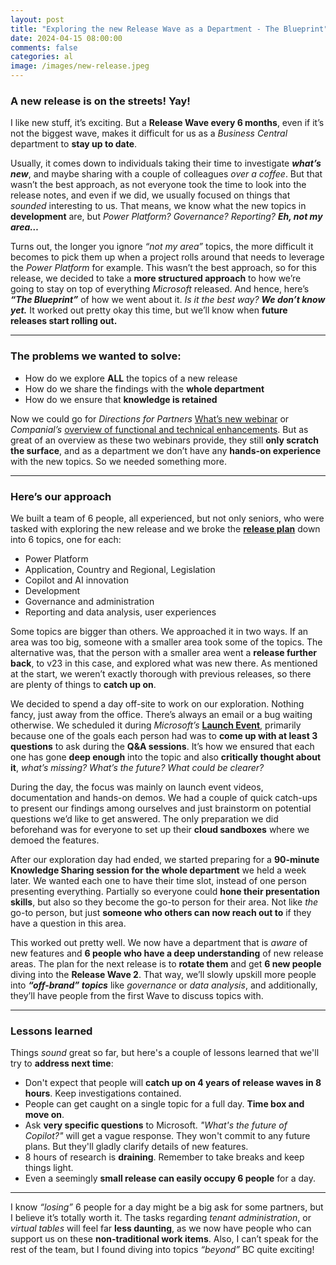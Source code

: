 ```yaml
---
layout: post
title: "Exploring the new Release Wave as a Department - The Blueprint"
date: 2024-04-15 08:00:00
comments: false
categories: al
image: /images/new-release.jpeg
---
```

### A new release is on the streets! Yay!

I like new stuff, it’s exciting. But a **Release Wave every 6 months**, even if it’s not the biggest wave, makes it difficult for us as a *Business Central* department to **stay up to date**.

Usually, it comes down to individuals taking their time to investigate ***what’s new***, and maybe sharing with a couple of colleagues *over a coffee*. But that wasn’t the best approach, as not everyone took the time to look into the release notes, and even if we did, we usually focused on things that *sounded* interesting to us. That means, we know what the new topics in **development** are, but *Power Platform? Governance? Reporting? **Eh, not my area…***

Turns out, the longer you ignore *“not my area”* topics, the more difficult it becomes to pick them up when a project rolls around that needs to leverage the *Power Platform* for example. This wasn’t the best approach, so for this release, we decided to take a **more structured approach** to how we’re going to stay on top of everything *Microsoft* released. And hence, here’s ***“The Blueprint”*** of how we went about it. *Is it the best way?* ***We don’t know yet.*** It worked out pretty okay this time, but we’ll know when **future releases start rolling out.** 

<hr/>

### The problems we wanted to solve:
- How do we explore **ALL** the topics of a new release
- How do we share the findings with the **whole department**
- How do we ensure that **knowledge is retained**

Now we could go for *Directions for Partners* [What’s new webinar][d4pwebinar] or *Companial’s* [overview of functional and technical enhancements][companialwebinar]. But as great of an overview as these two webinars provide, they still **only scratch the surface**, and as a department we don’t have any **hands-on experience** with the new topics. So we needed something more.

<hr/>

### Here’s our approach
We built a team of 6 people, all experienced, but not only seniors, who were tasked with exploring the new release and we broke the **[release plan][releaseplan]** down into 6 topics, one for each:

- Power Platform
- Application, Country and Regional, Legislation
- Copilot and AI innovation
- Development
- Governance and administration
- Reporting and data analysis, user experiences

Some topics are bigger than others. We approached it in two ways. If an area was too big, someone with a smaller area took some of the topics. The alternative was, that the person with a smaller area went a **release further back**, to v23 in this case, and explored what was new there. As mentioned at the start, we weren’t exactly thorough with previous releases, so there are plenty of things to **catch up on**.

We decided to spend a day off-site to work on our exploration. Nothing fancy, just away from the office. There’s always an email or a bug waiting otherwise. We scheduled it during *Microsoft’s* **[Launch Event][launchevent]**, primarily because one of the goals each person had was to **come up with at least 3 questions** to ask during the **Q&A sessions**. It’s how we ensured that each one has gone **deep enough** into the topic and also **critically thought about it**, *what’s missing? What’s the future? What could be clearer?*

During the day, the focus was mainly on launch event videos, documentation and hands-on demos. We had a couple of quick catch-ups to present our findings among ourselves and just brainstorm on potential questions we’d like to get answered. The only preparation we did beforehand was for everyone to set up their **cloud sandboxes** where we demoed the features. 

After our exploration day had ended, we started preparing for a **90-minute Knowledge Sharing session for the whole department** we held a week later. We wanted each one to have their time slot, instead of one person presenting everything. Partially so everyone could **hone their presentation skills**, but also so they become the go-to person for their area. Not like *the* go-to person, but just **someone who others can now reach out to** if they have a question in this area.

This worked out pretty well. We now have a department that is *aware* of new features and **6 people who have a deep understanding** of new release areas. The plan for the next release is to **rotate them** and get **6 new people** diving into the **Release Wave 2**. That way, we’ll slowly upskill more people into ***“off-brand” topics*** like *governance* or *data analysis*, and additionally, they’ll have people from the first Wave to discuss topics with.

<hr/>

### Lessons learned

Things *sound* great so far, but here's a couple of lessons learned that we'll try to **address next time**:
- Don't expect that people will **catch up on 4 years of release waves in 8 hours**. Keep investigations contained.
- People can get caught on a single topic for a full day. **Time box and move on**.
- Ask **very specific questions** to Microsoft. *"What's the future of Copilot?"* will get a vague response. They won't commit to any future plans. But they'll gladly clarify details of new features.
- 8 hours of research is **draining**. Remember to take breaks and keep things light.
- Even a seemingly **small release can easily occupy 6 people** for a day.

<hr/>

I know *“losing”* 6 people for a day might be a big ask for some partners, but I believe it’s totally worth it. The tasks regarding *tenant administration*, or *virtual tables* will feel far **less daunting**, as we now have people who can support us on these **non-traditional work items**. Also, I can’t speak for the rest of the team, but I found diving into topics *“beyond”* BC quite exciting!


[d4pwebinar]: https://community.directions4partners.com/news/1923113
[companialwebinar]: https://companial.com/webinars/microsoft-dynamics-365-business-central-2024-release-wave-1/
[releaseplan]: https://learn.microsoft.com/en-us/dynamics365/release-plan/2024wave1/smb/dynamics365-business-central/planned-features
[launchevent]: aka.ms/bcle